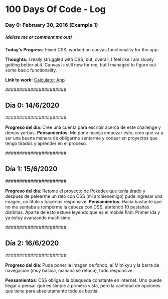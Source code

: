 # 100 Days Of Code - Log

### Day 0: February 30, 2016 (Example 1)
##### (delete me or comment me out)

**Today's Progress**: Fixed CSS, worked on canvas functionality for the app.

**Thoughts:** I really struggled with CSS, but, overall, I feel like I am slowly getting better at it. Canvas is still new for me, but I managed to figure out some basic functionality.

**Link to work:** [Calculator App](http://www.example.com)



######################
## Dia 0: 14/6/2020 ##
######################

**Progreso del día**: Cree una cuenta para escribir acerca de este challenge y demas yerbas.
**Pensamientos**: Me pone manija empezar esto, creo que va a ser una buena manera de obligarme sentarme y codear en proyectos que tengo tirados y aprender en el proceso.


######################
## Día 1: 15/6/2020 ##
######################

**Progreso del día**: Retome el proyecto de Pokedex que tenía tirado y despues de pelearme un rato con CSS (mi archienemigo) pude ingresar una imagen, un titulo y hacerlos responsive.
**Pensamientos**: Hacía bastante que no me sentaba a romperme la cabeza con CSS, abriendo 10 pestañas distintas. Aparte de esto estuve leyendo que es el mobile first. Primer ida y ya estoy avanzando muchísimo.

######################
## Día 2: 16/6/2020 ##
######################

**Progreso del día**: Pude poner la imagen de fondo, el Mimikyu y la barra de navegación (muy básica, mañana se retoca), todo responsive.

**Pensamientos**: CSS obliga a la búsqueda constante en internet. Uno puede llegar a pensar que es simple a primera vista, pero la cantidad de opciones que tiene para absolutamente todo es bestial.
